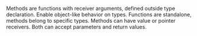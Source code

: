 Methods are functions with receiver arguments, defined outside type declaration. Enable object-like behavior on types. Functions are standalone, methods belong to specific types. Methods can have value or pointer receivers. Both can accept parameters and return values.